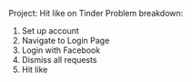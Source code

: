 Project: Hit like on Tinder
Problem breakdown:
1. Set up account
2. Navigate to Login Page
3. Login with Facebook
4. Dismiss all requests
5. Hit like